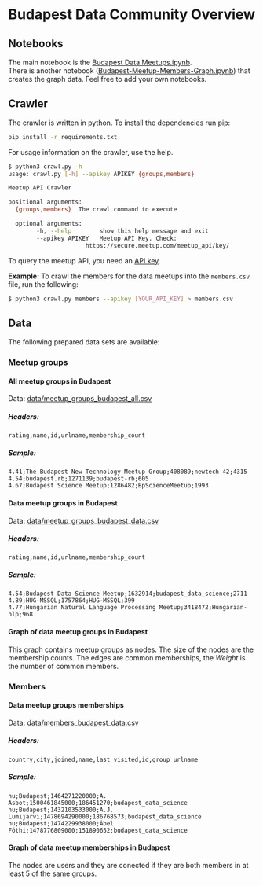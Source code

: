 # Budapest Data Community Overview

## Notebooks
The main notebook is the [Budapest Data Meetups.ipynb](Budapest%20Data%20Meetups.ipynb).<br>
There is another notebook ([Budapest-Meetup-Members-Graph.ipynb](Budapest-Meetup-Members-Graph.ipynb)) that creates the graph data.
Feel free to add your own notebooks.
## Crawler
The crawler is written in python. To install the dependencies run pip:
```bash
pip install -r requirements.txt
```
For usage information on the crawler, use the help.
```bash
$ python3 crawl.py -h
usage: crawl.py [-h] --apikey APIKEY {groups,members}

Meetup API Crawler

positional arguments:
  {groups,members}  The crawl command to execute

  optional arguments:
        -h, --help        show this help message and exit
        --apikey APIKEY   Meetup API Key. Check:
                      https://secure.meetup.com/meetup_api/key/
```
To query the meetup API, you need an [API key](https://secure.meetup.com/meetup_api/key/).


**Example:** To crawl the members for the data meetups into the `members.csv` file, run the following:
```bash
$ python3 crawl.py members --apikey [YOUR_API_KEY] > members.csv
```

## Data
The following prepared data sets are available:
### Meetup groups
#### All meetup groups in Budapest
Data: [data/meetup_groups_budapest_all.csv](data/meetup_groups_budapest_all.csv)
##### Headers:
`rating,name,id,urlname,membership_count`
##### Sample:
```csv
4.41;The Budapest New Technology Meetup Group;408089;newtech-42;4315
4.54;budapest.rb;1271139;budapest-rb;605
4.67;Budapest Science Meetup;1286482;BpScienceMeetup;1993
```
#### Data meetup groups in Budapest
Data: [data/meetup_groups_budapest_data.csv](data/meetup_groups_budapest_data.csv)
##### Headers:
`rating,name,id,urlname,membership_count`
##### Sample:
```csv
4.54;Budapest Data Science Meetup;1632914;budapest_data_science;2711
4.89;HUG-MSSQL;1757864;HUG-MSSQL;399
4.77;Hungarian Natural Language Processing Meetup;3418472;Hungarian-nlp;968
```
#### Graph of data meetup groups in Budapest
This graph contains meetup groups as nodes. The size of the nodes are the membership counts.
The edges are common memberships, the *Weight* is the number of common members.
### Members
#### Data meetup groups memberships
Data: [data/members_budapest_data.csv](data/members_budapest_data.csv)
##### Headers:
`country,city,joined,name,last_visited,id,group_urlname`
##### Sample:
```csv
hu;Budapest;1464271220000;A. Asbot;1500461845000;186451270;budapest_data_science
hu;Budapest;1432103533000;A.J. Lumijärvi;1478694290000;186768573;budapest_data_science
hu;Budapest;1474229938000;Ábel Fóthi;1478776809000;151890652;budapest_data_science
```
#### Graph of data meetup memberships in Budapest
The nodes are users and they are conected if they are both members in at least 5 of the same groups.

